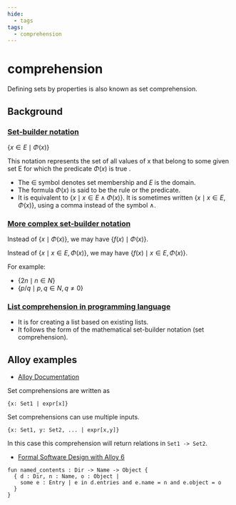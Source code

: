 ```yaml
---
hide:
  - tags
tags:
  - comprehension
---
```

# comprehension

Defining sets by properties is also known as set comprehension.

## Background
### [Set-builder notation](https://en.wikipedia.org/wiki/Set-builder_notation)

$\{ x \in E \mid Φ(x) \}$

This notation represents the set of all values of x that belong to some given set E for which the predicate $Φ(x)$ is true .

* The $\in$ symbol denotes set membership and $E$ is the domain.
* The formula $Φ(x)$ is said to be the rule or the predicate. 
* It is equivalent to $\{ x \mid x \in E \land Φ(x) \}$. It is sometimes written $\{ x \mid x \in E , Φ(x) \}$, using a comma instead of the symbol $\land$.

### [More complex set-builder notation](https://en.wikipedia.org/wiki/Set-builder_notation)

Instead of $\{ x \mid Φ(x) \}$, we may have $\{ f(x) \mid Φ(x) \}$.

Instead of $\{ x \mid x \in E , Φ(x) \}$, we may have $\{ f(x) \mid x \in E , Φ(x) \}$.

For example:

* $\{2n \mid n \in N\}$
* $\{p/q \mid p,q \in N , q \neq 0 \}$

### [List comprehension in programming language](https://en.wikipedia.org/wiki/List_comprehension)
* It is for creating a list based on existing lists.
* It follows the form of the mathematical set-builder notation (set comprehension).

## Alloy examples

* [Alloy Documentation](https://alloy.readthedocs.io/en/latest/language/sets-and-relations.html#set-comprehensions)

Set comprehensions are written as
```
{x: Set1 | expr[x]}
```
Set comprehensions can use multiple inputs.
```
{x: Set1, y: Set2, ... | expr[x,y]}
```
In this case this comprehension will return relations in `Set1 -> Set2`.

* [Formal Software Design with Alloy 6](https://haslab.github.io/formal-software-design/modelling-tips/index.html?highlight=comprehension)
```
fun named_contents : Dir -> Name -> Object {
  { d : Dir, n : Name, o : Object |
    some e : Entry | e in d.entries and e.name = n and e.object = o 
  }
}
```